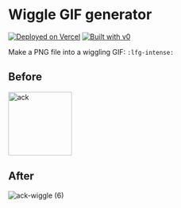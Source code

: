 # Wiggle GIF generator

[![Deployed on Vercel](https://img.shields.io/badge/Deployed%20on-Vercel-black?style=for-the-badge&logo=vercel)](https://vercel.com/plmrry/v0-wiggle-gif-generator)
[![Built with v0](https://img.shields.io/badge/Built%20with-v0.app-black?style=for-the-badge)](https://v0.app/chat/projects/ocTkR0vgZIV)

Make a PNG file into a wiggling GIF: `:lfg-intense:`

## Before

<img width="128" height="128" alt="ack" src="https://github.com/user-attachments/assets/ef97cbe2-ce67-48e3-9352-301748fe09ca" />

## After

![ack-wiggle (6)](https://github.com/user-attachments/assets/9196ef22-0425-475c-b9a0-a6eee8229849)
